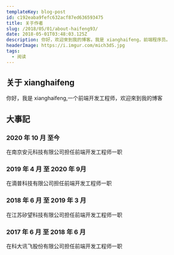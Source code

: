 ```yaml
---
templateKey: blog-post
id: c192eaba9fefc632acf87ed636593475
title: 关于作者
slug: /2018/05/01/about-haifeng93/
date: 2018-05-01T03:48:03.125Z
description: 你好，欢迎來到我的博客。我是 xianghaifeng，前端程序员。
headerImage: https://i.imgur.com/mich3dS.jpg
tags:
  - 阅读
---
```


## 关于 xianghaifeng

你好，我是 xianghaifeng,一个前端开发工程师，欢迎來到我的博客

## 大事記

### 2020 年 10 月 至今

在南京安元科技有限公司担任前端开发工程师一职

### 2019 年 4 月 至 2020 年 9月

在滴普科技有限公司担任前端开发工程师一职

### 2018 年 6 月 至 2019 年 3 月

在江苏矽望科技有限公司担任前端开发工程师一职

### 2017 年 6 月 至 2018 年 6 月

在科大讯飞股份有限公司担任前端开发工程师一职
